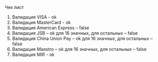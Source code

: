 Чек лист
1.	Валидация VISA - ok
2.	Валидация MasterCard - ok
3.	Валидация American Express – false
4.	Валидация JSB – ok для 16 значных, для остальных – false
5.	Валидация China Union Pay – ok для 16 значных, для остальных – false
6.	Валидация Maestro – ok для 16 значных, для остальных – false
7.	Валидация MIR - ok
